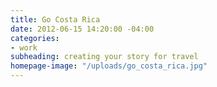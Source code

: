 ```yaml
---
title: Go Costa Rica
date: 2012-06-15 14:20:00 -04:00
categories:
- work
subheading: creating your story for travel
homepage-image: "/uploads/go_costa_rica.jpg"
---
```


